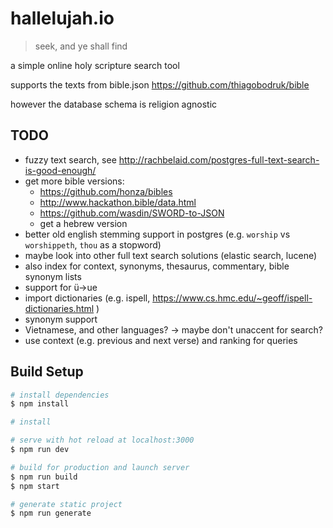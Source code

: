 # hallelujah.io

> seek, and ye shall find

a simple online holy scripture search tool

supports the texts from bible.json https://github.com/thiagobodruk/bible

however the database schema is religion agnostic

## TODO

- fuzzy text search, see http://rachbelaid.com/postgres-full-text-search-is-good-enough/
- get more bible versions:
  - https://github.com/honza/bibles
  - http://www.hackathon.bible/data.html
  - https://github.com/wasdin/SWORD-to-JSON
  - get a hebrew version
- better old english stemming support in postgres (e.g. `worship` vs `worshippeth`, `thou` as a stopword)
- maybe look into other full text search solutions (elastic search, lucene)
- also index for context, synonyms, thesaurus, commentary, bible synonym lists
- support for ü->ue
- import dictionaries (e.g. ispell, https://www.cs.hmc.edu/~geoff/ispell-dictionaries.html )
- synonym support
- Vietnamese, and other languages? -> maybe don't unaccent for search?
- use context (e.g. previous and next verse) and ranking for queries

## Build Setup

``` bash
# install dependencies
$ npm install

# install

# serve with hot reload at localhost:3000
$ npm run dev

# build for production and launch server
$ npm run build
$ npm start

# generate static project
$ npm run generate
```
